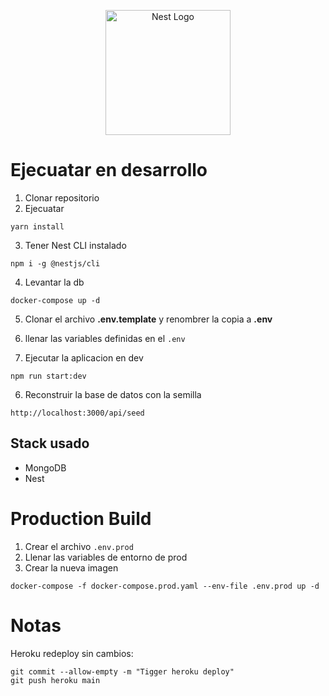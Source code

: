 <p align="center">
  <a href="http://nestjs.com/" target="blank"><img src="https://nestjs.com/img/logo-small.svg" width="200" alt="Nest Logo" /></a>
</p>

# Ejecuatar en desarrollo
1. Clonar repositorio
2. Ejecuatar

```
yarn install
```

3. Tener Nest CLI instalado

```
npm i -g @nestjs/cli
```

4. Levantar la db

```
docker-compose up -d
```

5. Clonar el archivo __.env.template__ y renombrer la copia a __.env__

6. llenar las variables definidas en el ```.env```

7. Ejecutar la aplicacion en dev
```
npm run start:dev
```

6. Reconstruir la base de datos con la semilla

```
http://localhost:3000/api/seed
``` 

## Stack usado
* MongoDB
* Nest

# Production Build
1. Crear el archivo ```.env.prod```
2. Llenar las variables de entorno de prod
3. Crear la nueva imagen 
```
docker-compose -f docker-compose.prod.yaml --env-file .env.prod up -d
```


# Notas
Heroku redeploy sin cambios:
```
git commit --allow-empty -m "Tigger heroku deploy"
git push heroku main
```
